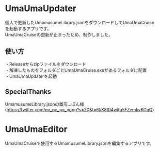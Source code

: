 # UmaUmaUpdater
個人で更新したUmamusumeLibrary.jsonをダウンロードしてUmaUmaCruiseを起動するアプリです。  
UmaUmaCruiseの更新が止まったため、制作しました。

## 使い方
・Releaseからzipファイルをダウンロード  
・解凍したものをフォルダごとUmaUmaCruise.exeがあるフォルダに配置  
・UmaUmaUpdaterを起動

## SpecialThanks  
UmamusumeLibrary.jsonの雛形...ぽん様 (https://twitter.com/po_po_po_pong?s=20&t=6kX8ID4witq5FZemkyKGqQ)


# UmaUmaEditor
UmaUmaCruiseで使用するUmamusumeLibrary.jsonを編集するアプリです。
